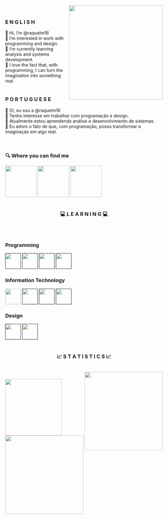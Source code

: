 <img align="right" width="300px" style="margin-top:-20px"  src="https://sdk.bitmoji.com/render/panel/e0c8b93f-c246-46e8-9db2-ec0cb01ec9eb-ff4c64b6-a138-42a8-87f8-b0615868c0f9-v1.png?transparent=1&palette=1" width="300" height="300" class="media-object  img-responsive img-thumbnail">
   
   <h3>E N G L I S H </h3> 
   👋 Hi, I’m @raquelm16 <br>
   👀 I’m interested in work with programming and design. <br>
   🌱 I’m currently learning analysis and systems development. <br>
   💞️ I love the fact that, with programming, I can turn the imagination into something real. <br>
   <br>
   <h3>P O R T U G U E S E </h3>
   👋 Oi, eu sou a @raquelm16 <br>
   👀 Tenho interesse em trabalhar com programação e design. <br>
   🌱 Atualmente estou aprendendo análise e desenvolvimento de sistemas. <br>
   💞️ Eu adoro o fato de que, com programação, posso transformar a imaginação em algo real. <br>
<br>
<br>

 
<h3 align="left">🔍 Where you can find me </h3>

<a href="https://www.linkedin.com/in/raquelmc/"><img src="https://user-images.githubusercontent.com/100868145/170832845-13e0fd24-16f7-4b30-988f-fc01ab7acc40.png" width="100" height="100"  class="media-object  img-responsive img-thumbnail"></a>
<a href="https://www.skoob.com.br/perfil/raquelm16"><img src="https://user-images.githubusercontent.com/100868145/170867616-3376cef0-aa82-4555-a27c-04b0210785e8.png"  width="100" height="100" class="media-object  img-responsive img-thumbnail"></a>
<a href="mailto:raquelmc365@gmail.com"><img src="https://user-images.githubusercontent.com/100868145/170833005-34940b65-11c5-486d-900b-6ab72ff895a2.png" width="100" height="100"  class="media-object  img-responsive img-thumbnail"></a>
<br>
<br>

<h3 align="center"> 💻 L E A R N I N G 💻</h3>
<br>
<br>
<h3 align="left">Programming</h3>
<code><a href=""><img src="https://user-images.githubusercontent.com/100868145/170838822-6cb4cd89-9f72-409d-a36c-de72e8d5dc1d.png" width="50" height="50"></a></code>
<code><a href=""><img src="https://user-images.githubusercontent.com/100868145/170838851-fcd426df-38b9-4ae0-a232-e45b828c52a1.png" width="50" height="50"></a></code>
<code><a href=""><img src="https://user-images.githubusercontent.com/100868145/170839652-f4cbd22c-bed2-4377-a9d7-c9225de77a17.png" width="50" height="50"></a></code>
<code><a href=""><img src="https://user-images.githubusercontent.com/100868145/170840175-bd005f02-af3e-42f3-9c53-e56d2b2e3c17.png" width="50" height="50"></a></code>
<br>
<h3 align="left">Information Technology</h3>
<code><a href="https://drive.google.com/file/d/1ZQqlM_3ncWXfy-NqMBejx2KVkDbcOUXa/view"><img src="https://user-images.githubusercontent.com/100868145/170839772-0432b6b5-a27a-47d7-969d-913a7c95fabd.png" width="50" height="50"></a></code>
<code><a href=""><img src="https://user-images.githubusercontent.com/100868145/170839826-6ac3d0bc-7dc2-4ff6-8c48-8601c77d654d.png" width="50" height="50"></a></code>
<code><a href=""><img src="https://user-images.githubusercontent.com/100868145/170839845-dbf7e4e3-0ba4-494a-921c-1aea554aabb9.png" width="50" height="50"></a></code>
<code><a href=""><img src="https://user-images.githubusercontent.com/100868145/170839859-b1fa6e51-bd71-4a12-8b5f-e455668e8941.png" width="50" height="50"></a></code>
<br>
<h3 align="left">Design</h3>
<code><a href=""><img src="https://user-images.githubusercontent.com/100868145/170840112-d02a2c93-68b4-4a94-801d-c37e8d35f86c.png" width="50" height="50"></a></code>
<code><a href=""><img src="https://user-images.githubusercontent.com/100868145/170840127-64e1b327-875d-45bc-9447-f46765005ee3.png" width="50" height="50"></a></code>
<br>
<br>


<h3 align="center"> 📈 S T A T I S T I C S 📈</h3> 
<br>
<img align="right" src="https://sdk.bitmoji.com/render/panel/9e669e76-bd42-43ba-bc81-83741de280f5-ff4c64b6-a138-42a8-87f8-b0615868c0f9-v1.png?transparent=1&palette=1" width="250" height="250" class="media-object img-responsive img-thumbnail">
<a href="https://github.com/raquelm16">
  <h3 align="left"><img height="180em" src="https://github-readme-stats-eight-theta.vercel.app/api?username=raquelm16&show_icons=true&theme=darcula&icon_color=2f548f&include_all_commits=true&count_private=true"/>
     <br>
  <img height="250em" src="https://github-readme-stats-eight-theta.vercel.app/api/top-langs/?username=raquelm16&layout=default&langs_count=10&theme=darcula&"/></h3>
     <br>
   
